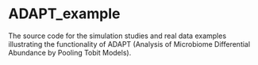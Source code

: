 # ADAPT_example
The source code for the simulation studies and real data examples illustrating the functionality of ADAPT (Analysis of Microbiome Differential Abundance by Pooling Tobit Models).
